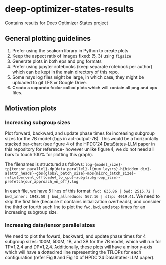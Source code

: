 # deep-optimizer-states-results
Contains results for Deep Optimizer States project

## General plotting guidelines
1. Prefer using the seaborn library in Python to create plots
2. Keep the aspect ratio of images fixed: (5, 3) using `figsize`
3. Generate plots in both eps and png formats
4. Prefer using jupyter notebooks (keep separate notebook per author) which can be kept in the main directory of this repo.
5. Some nsys log files might be large, in which case, they might be uploaded to git LFS or Google Drive.
6. Create a separate folder called plots which will contain all png and eps files.

## Motivation plots
### Increasing subgroup sizes
Plot forward, backward, and update phase times for increasing subgroup sizes for the 7B model (logs in act-output-7B). This would be a horizontally stacked bar-chart (see figure 4 of the HPDC'24 DataStates-LLM paper in this repository for reference- however unlike figure 4, we do not need all bars to touch 100% for plotting this graph). 

The filenames is structured as follows: `log-{model_size}-tp{tensor_parallel}-dp{data_parallel}-l{num_layers}-h{hidden_dim}-a{attn_heads}-gbs{global_batch_size}-mbs{micro_batch_size}-ratio{percent_offloaded_to_cpu}-subg{subgroup_size}-prefetch{our_approach_on_off}.log`

In each file, we have 5 lines of this format: `fwd: 635.86 | bwd: 2515.72 | bwd_inner: 1948.50 | bwd_allreduce: 567.16 | step: 4019.41`. We need to skip the first line (because it contains initialization overheads), and consider the third or fourth such line to plot the `fwd`, `bwd`, and `step` times for an increasing subgroup size.

### Increasing data/tensor parallel sizes
We need to plot the foward, backward, and update phase times for 4 subgroup sizes: 100M, 500M, 1B, and 3B for the 7B model, which will run for TP=1,2,4 and DP=1,2,4. Additionally, these plots will have a minor y-axis which will have a dotted red line representing the TFLOPs for each configuration (refer Fig 9 and Fig 10 of HPDC'24 DataStates-LLM paper).